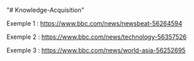 "# Knowledge-Acquisition"


Exemple 1 : https://www.bbc.com/news/newsbeat-56264594

Exemple 2 : https://www.bbc.com/news/technology-56357526

Exemple 3 : https://www.bbc.com/news/world-asia-56252695
